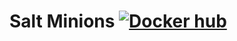 # Salt Minions [![Docker hub](https://img.shields.io/docker/pulls/jnonino/salt-minion.svg)](https://hub.docker.com/r/jnonino/salt-minion/)

